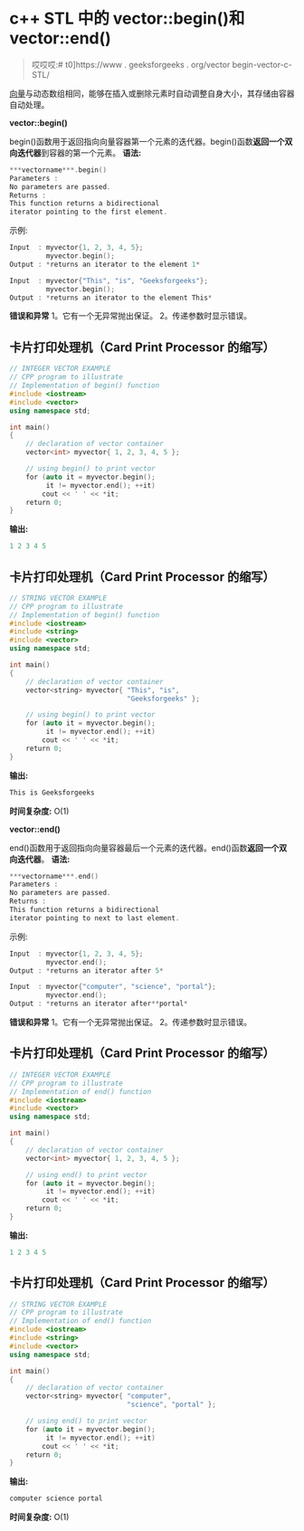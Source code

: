 # c++ STL 中的 vector::begin()和 vector::end()

> 哎哎哎:# t0]https://www . geeksforgeeks . org/vector begin-vector-c-STL/

[向量](https://www.geeksforgeeks.org/vector-in-cpp-stl/)与动态数组相同，能够在插入或删除元素时自动调整自身大小，其存储由容器自动处理。

**vector::begin()**

begin()函数用于返回指向向量容器第一个元素的迭代器。begin()函数**返回一个双向迭代器**到容器的第一个元素。
**语法:**

```cpp
***vectorname***.begin()
Parameters :
No parameters are passed.
Returns :
This function returns a bidirectional
iterator pointing to the first element.

```

示例:

```cpp
Input  : myvector{1, 2, 3, 4, 5};
         myvector.begin();
Output : *returns an iterator to the element 1*

Input  : myvector{"This", "is", "Geeksforgeeks"};
         myvector.begin();
Output : *returns an iterator to the element This*

```

**错误和异常**
1。它有一个无异常抛出保证。
2。传递参数时显示错误。

## 卡片打印处理机（Card Print Processor 的缩写）

```cpp
// INTEGER VECTOR EXAMPLE
// CPP program to illustrate
// Implementation of begin() function
#include <iostream>
#include <vector>
using namespace std;

int main()
{
    // declaration of vector container
    vector<int> myvector{ 1, 2, 3, 4, 5 };

    // using begin() to print vector
    for (auto it = myvector.begin();
         it != myvector.end(); ++it)
        cout << ' ' << *it;
    return 0;
}
```

**输出:**

```cpp
1 2 3 4 5

```

## 卡片打印处理机（Card Print Processor 的缩写）

```cpp
// STRING VECTOR EXAMPLE
// CPP program to illustrate
// Implementation of begin() function
#include <iostream>
#include <string>
#include <vector>
using namespace std;

int main()
{
    // declaration of vector container
    vector<string> myvector{ "This", "is",
                             "Geeksforgeeks" };

    // using begin() to print vector
    for (auto it = myvector.begin();
         it != myvector.end(); ++it)
        cout << ' ' << *it;
    return 0;
}
```

**输出:**

```cpp
This is Geeksforgeeks

```

**时间复杂度:** O(1)

**vector::end()**

end()函数用于返回指向向量容器最后一个元素的迭代器。end()函数**返回一个双向迭代器**。
**语法:**

```cpp
***vectorname***.end()
Parameters :
No parameters are passed.
Returns :
This function returns a bidirectional
iterator pointing to next to last element.

```

示例:

```cpp
Input  : myvector{1, 2, 3, 4, 5};
         myvector.end();
Output : *returns an iterator after 5*

Input  : myvector{"computer", "science", "portal"};
         myvector.end();
Output : *returns an iterator after**portal* 
```

**错误和异常**
1。它有一个无异常抛出保证。
2。传递参数时显示错误。

## 卡片打印处理机（Card Print Processor 的缩写）

```cpp
// INTEGER VECTOR EXAMPLE
// CPP program to illustrate
// Implementation of end() function
#include <iostream>
#include <vector>
using namespace std;

int main()
{
    // declaration of vector container
    vector<int> myvector{ 1, 2, 3, 4, 5 };

    // using end() to print vector
    for (auto it = myvector.begin();
         it != myvector.end(); ++it)
        cout << ' ' << *it;
    return 0;
}
```

**输出:**

```cpp
1 2 3 4 5

```

## 卡片打印处理机（Card Print Processor 的缩写）

```cpp
// STRING VECTOR EXAMPLE
// CPP program to illustrate
// Implementation of end() function
#include <iostream>
#include <string>
#include <vector>
using namespace std;

int main()
{
    // declaration of vector container
    vector<string> myvector{ "computer",
                             "science", "portal" };

    // using end() to print vector
    for (auto it = myvector.begin();
         it != myvector.end(); ++it)
        cout << ' ' << *it;
    return 0;
}
```

**输出:**

```cpp
computer science portal

```

**时间复杂度:** O(1)